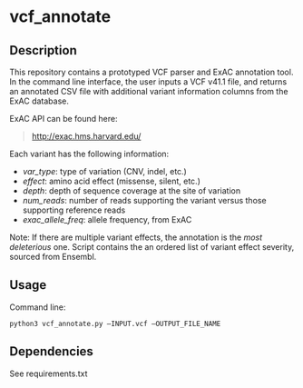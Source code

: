 # vcf_annotate

## Description
This repository contains a prototyped VCF parser and ExAC annotation tool. In the command line interface, the user inputs a VCF v41.1 file, and returns an annotated CSV file with additional variant information columns from the ExAC database.

ExAC API can be found here:
>  http://exac.hms.harvard.edu/

Each variant has the following information: 
- *var_type*: type of variation (CNV, indel, etc.)
- *effect*:  amino acid effect (missense, silent, etc.) 
- *depth*: depth of sequence coverage at the site of variation
- *num_reads*: number of reads supporting the variant versus those supporting reference reads
- *exac_allele_freq*: allele frequency, from ExAC

Note: If there are multiple variant effects, the annotation is the *most deleterious* one. Script contains the an ordered list of variant effect severity, sourced from Ensembl.

## Usage
Command line:
```
python3 vcf_annotate.py —INPUT.vcf —OUTPUT_FILE_NAME
```


## Dependencies
See requirements.txt
